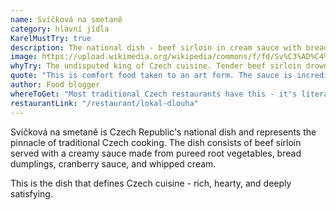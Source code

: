 ```yaml
---
name: Svíčková na smetaně  
category: hlavní jídla
KarelMustTry: true
description: The national dish - beef sirloin in cream sauce with bread dumplings, cranberries, and whipped cream
image: https://upload.wikimedia.org/wikipedia/commons/f/fd/Sv%C3%AD%C4%8Dkov%C3%A1_na_smetan%C4%9B.JPG
whyTry: The undisputed king of Czech cuisine. Tender beef sirloin drowning in silky cream sauce made from root vegetables, served with fluffy bread dumplings, cranberries, and a dollop of whipped cream. It's rich, hearty, and what Czechs dream about.
quote: "This is comfort food taken to an art form. The sauce is incredibly rich and the meat just falls apart. I couldn't finish it but I didn't want to stop eating it either!"
author: Food blogger
whereToGet: "Most traditional Czech restaurants have this - it's literally our national dish"
restaurantLink: "/restaurant/lokal-dlouha"
---
```


Svíčková na smetaně is Czech Republic's national dish and represents the pinnacle of traditional Czech cooking. The dish consists of beef sirloin served with a creamy sauce made from pureed root vegetables, bread dumplings, cranberry sauce, and whipped cream.

This is the dish that defines Czech cuisine - rich, hearty, and deeply satisfying.